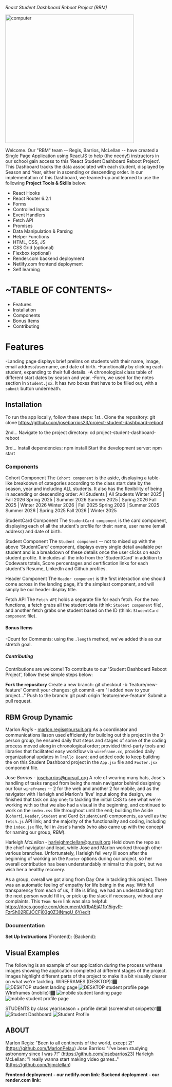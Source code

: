 *React Student Dashboard Reboot Project (RBM)*

<img src="./instruction-assets/computer.png" alt="computer" width="400" height="400">

Welcome. Our "RBM" team -- Regis, Barrios, McLellan -- have created a Single Page Application using ReactJS to help (the needy!) instructors in our school gain access to this 'React Student Dashboard Reboot Project'. This Dashboard tracks the data associated with each student, displayed by Season and Year, either in ascending or descending order. In our implementation of this Dashboard, we teamed-up and learned to use the following **Project Tools & Skills** below:
- React Hooks
- React Router 6.2.1
- Forms
- Controlled Inputs
- Event Handlers
- Fetch API
- Promises
- Data Manipulation & Parsing
- Helper Functions
- HTML, CSS, JS
- CSS Grid (optional)
- Flexbox (optional)
- Render.com backend deployment
- Netlify.com frontend deployment
- Self learning

# ~TABLE OF CONTENTS~  
- Features
- Installation
- Components
- Bonus Items
- Contributing

# Features
-Landing page displays brief prelims on students with their name, image, email address/username, and date of birth.
-Functionality by clicking each student, expanding to their full details.
-A chronological class table of different start dates by season and year.
-Form, we used for the notes section in `Student.jsx`. It has two boxes that have to be filled out, with a `submit` button underneath.

## Installation
To run the app locally, follow these steps:
1st..
Clone the repository: git clone https://github.com/josebarrios23/project-student-dashboard-reboot

2nd...
Navigate to the project directory:
cd project-student-dashboard-reboot

3rd...
Install dependencies: npm install
Start the development server: npm start

### Components
Cohort Component
The `Cohort component` is the aside, displaying a table-like breakdown of categories according to the class start date by the season, year and including ALL students. It also has the flexibility of being in ascending or descending order:
All Students | All Students
Winter 2025  | Fall 2026
Spring 2025  | Summer 2026
Summer 2025  | Spring 2026
Fall 2025    | Winter 2026
Winter 2026  | Fall 2025
Spring 2026  | Summer 2025
Summer 2026  | Spring 2025
Fall 2026    | Winter 2025

StudentCard Component
The `StudentCard component` is the card component, displaying each of all the student's profile for their: name, user name (email address) and date of birth.

Student Component
The `Student component` -- not to mixed up with the above 'StudentCard' component, displays every single detail available per student and is a breakdown of these details once the user clicks on each student profile. It includes all the info from the 'StudentCard' in addition to Codewars totals, Score percentages and certification links for each student's Resume, LinkedIn and Github profiles.

Header Component
The `Header component` is the first interaction one should come across in the landing page, it's the simplest component, and will simply be our header display title.

Fetch API
The `Fetch API` holds a separate file for each fetch. For the two functions, a fetch grabs all the student data (think: `Student component` file), and another fetch grabs one student based on the ID (think: `StudentCard component` file).

#### Bonus Items
-Count for Comments: using the `.length` method, we've added this as our stretch goal.

##### Contributing
Contributions are welcome! To contribute to our 'Student Dashboard Reboot Project', follow these simple steps below:

**Fork the repository**
Create a new branch: git checkout -b 'feature/new-feature'
Commit your changes: git commit -am "I added new to your project..."
Push to the branch: git push origin 'feature/new-feature'
Submit a pull request.

## RBM Group Dynamic
Marlon *Regis* - marlon.regis@pursuit.org
As a coordinator and communications liason used efficiently for building out this project in the 3-person group, he ensured daily that steps and stages of some of the coding process moved along in chronological order; provided third-party tools and libraries that facilitated easy workflow via `wireframe.cc`, provided daily organizational updates in `Trello Board`; and added code to keep building the on this Student Dashboard project in the `App.jsx` file and `Footer.jsx` component file.

Jose *Barrios* - josebarrios@pursuit.org
A role of wearing many hats, Jose's handling of tasks ranged from being the main navigator behind designing our four `wireframes` -- 2 for the web and another 2 for mobile, and as the navigator with Harleigh and Marlon's 'live' input along the design, we finished that task on day one; to tackling the initial CSS to see what we're working with so that we also had a visual in the beginning, and continued to work on the `index.css` file throughout until the end; building the Aside (`Cohort`), `Header`, `Student` and Card (`StudentCard`) components, as well as the `fetch.js` API link; and the majority of the functionality and coding, including the `index.jsx` file, fell in Jose's hands (who also came up with the concept for naming our group, *RBM*).

Harleigh *McLellan* - harleighmclellan@pursuit.org
Held down the repo as the chief navigator and lead, while Jose and Marlon worked through other various branches. Unfortunately, Harleigh fell very ill soon after the beginning of working on the `Router` options during our project, so her overall contribution has been understandably minimal to this point, but we wish her a healthy recovery.

As a group, overall we got along from Day One in tackling this project. There was an automatic feeling of empathy for life being in the way. With full transparency from each of us, if life is lifing, we had an understanding that the next person would fill in, or pick up the slack if necessary, without any complaints. This `Team Norm` link was also helpful: https://docs.google.com/document/d/1bAEjA11b15igvR-FzrSh02REJOCFj03g0Z3INmgU_6Y/edit

### Documentation
**Set Up Instructions**
(Frontend):
(Backend):

## Visual Examples
The following is an example of our application during the process w/these images showing the application completed at different stages of the project. Images highlight different parts of the project to make it a bit visually clearer on what we're tackling.
WIREFRAMES (DESKTOP)👇🏾
![DESKTOP student landing page](public/readme-assets/landing-page.png)
![DESKTOP student profile page](public/readme-assets/student-page.png)
WIreframes (mobile)👇🏾
![mobile student landing page](public/readme-assets/mobile-landing.png)
![mobile student profile page](public/readme-assets/mobile-student.png)

STUDENTS by class year/season + profile detail (screenshot snippets)👇🏾
![Student Dashboard](public/readme-assets/student-dashboard.png)
![Student Profile](public/readme-assets/student-profile.png)

## ABOUT
Marlon Regis: "Been to all continents of the world, except 2!"
(https://github.com/MarlonPelau)
Jose Barrios: "I've been studying astronomy since I was 7!"
(https://github.com/josebarrios23)
Harleigh McLellan: "I really wanna start making video games.."
(https://github.com/hjmclellan)

**Frontend deployment - our netlify.com link**:
**Backend deployment - our render.com link**:
